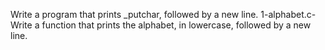 Write a program that prints _putchar, followed by a new line.
1-alphabet.c-Write a function that prints the alphabet, in lowercase, followed by a new line.
